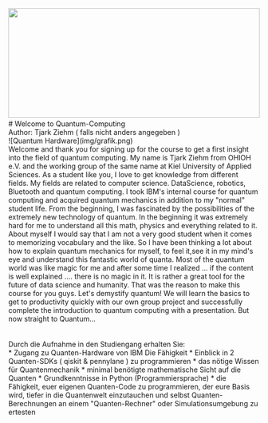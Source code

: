 <img src="https://images.unsplash.com/photo-1617839625591-e5a789593135?crop=entropy&cs=srgb&fm=jpg&ixid=MnwxOTcwMjR8MHwxfHNlYXJjaHwzfHxxdWFudHVtfGVufDB8fHx8MTY0MDI1NzUzMg&ixlib=rb-1.2.1&q=85" style="height: 220px; width: 100%; object-fit: cover;">
<br>
# Welcome to Quantum-Computing
<br>
Author: Tjark Ziehm ( falls nicht anders angegeben )
<br>
![Quantum Hardware](img/grafik.png)
<br>
Welcome and thank you for signing up for the course to get a first insight into the field of quantum computing. My name is Tjark Ziehm from OHIOH e.V. and the working group of the same name at Kiel University of Applied Sciences. As a student like you, I love to get knowledge from different fields. My fields are related to computer science. DataScience, robotics, Bluetooth and quantum computing. I took IBM's internal course for quantum computing and acquired quantum mechanics in addition to my "normal" student life. From the beginning, I was fascinated by the possibilities of the extremely new technology of quantum. In the beginning it was extremely hard for me to understand all this math, physics and everything related to it. About myself I would say that I am not a very good student when it comes to memorizing vocabulary and the like. So I have been thinking a lot about how to explain quantum mechanics for myself, to feel it,see it in my mind's eye and understand this fantastic world of quanta. Most of the quantum world was like magic for me and after some time I realized ... if the content is well explained .... there is no magic in it. It is rather a great tool for the future of data science and humanity. That was the reason to make this course for you guys. Let's demystify quantum! We will learn the basics to get to productivity quickly with our own group project and successfully complete the introduction to quantum computing with a presentation. But now straight to Quantum...  
<br><br><br>  
Durch die Aufnahme in den Studiengang erhalten Sie:  
<br>
* Zugang zu Quanten-Hardware von IBM Die Fähigkeit
* Einblick in 2 Quanten-SDKs ( qiskit & pennylane ) zu programmieren
* das nötige Wissen für Quantenmechanik
* minimal benötigte mathematische Sicht auf die Quanten
* Grundkenntnisse in Python (Programmiersprache)
* die Fähigkeit, euer eigenen Quanten-Code zu programmieren, der eure Basis wird, tiefer in die Quantenwelt einzutauchen und selbst Quanten-Berechnungen an einem "Quanten-Rechner" oder Simulationsumgebung zu ertesten
